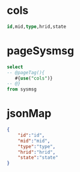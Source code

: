 cols
===
```sql
id,mid,type,hrid,state
```


pageSysmsg
===
```sql
select
-- @pageTag(){
   #{use("cols")}
-- @}
from sysmsg
```


jsonMap
===
```json
{
    "id":"id",
    "mid":"mid",
    "type":"type",
    "hrid":"hrid",
    "state":"state"
}
```